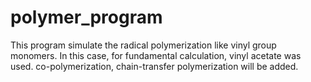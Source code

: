 # polymer_program

This program simulate the radical polymerization like vinyl group monomers.
In this case, for fundamental calculation, vinyl acetate was used.
co-polymerization, chain-transfer polymerization will be added.
